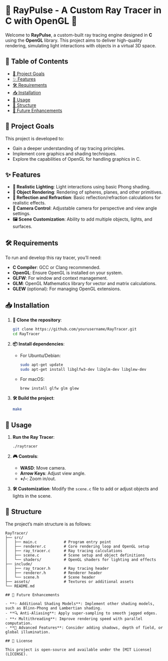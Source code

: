# 🌌 RayPulse - A Custom Ray Tracer in C with OpenGL 🌌

Welcome to **RayPulse**, a custom-built ray tracing engine designed in **C** using the **OpenGL** library. This project aims to deliver high-quality rendering, simulating light interactions with objects in a virtual 3D space.

## 📑 Table of Contents

- [🎯 Project Goals](#-project-goals)
- [✨ Features](#-features)
- [🛠 Requirements](#-requirements)
- [📥 Installation](#-installation)
- [🚀 Usage](#-usage)
- [📂 Structure](#-structure)
- [🔮 Future Enhancements](#-future-enhancements)

## 🎯 Project Goals

This project is developed to:
- Gain a deeper understanding of ray tracing principles.
- Implement core graphics and shading techniques.
- Explore the capabilities of OpenGL for handling graphics in C.

## ✨ Features

- **🌟 Realistic Lighting**: Light interactions using basic Phong shading.
- **🔹 Object Rendering**: Rendering of spheres, planes, and other primitives.
- **🔮 Reflection and Refraction**: Basic reflection/refraction calculations for realistic effects.
- **🎥 Camera Control**: Adjustable camera for perspective and view angle settings.
- **🖼 Scene Customization**: Ability to add multiple objects, lights, and surfaces.

## 🛠 Requirements

To run and develop this ray tracer, you’ll need:

- **C Compiler**: GCC or Clang recommended.
- **OpenGL**: Ensure OpenGL is installed on your system.
- **GLFW**: For window and context management.
- **GLM**: OpenGL Mathematics library for vector and matrix calculations.
- **GLEW** (optional): For managing OpenGL extensions.

## 📥 Installation

1. **📂 Clone the repository**:
    ```bash
    git clone https://github.com/yourusername/RayTracer.git
    cd RayTracer
    ```

2. **📦 Install dependencies**:
    - For Ubuntu/Debian:
      ```bash
      sudo apt-get update
      sudo apt-get install libglfw3-dev libglm-dev libglew-dev
      ```
    - For macOS:
      ```bash
      brew install glfw glm glew
      ```

3. **🛠 Build the project**:
    ```bash
    make
    ```

## 🚀 Usage

1. **Run the Ray Tracer**:
    ```bash
    ./raytracer
    ```

2. **🎮 Controls**:
    - **WASD**: Move camera.
    - **Arrow Keys**: Adjust view angle.
    - **+/-**: Zoom in/out.

3. **🛠 Customization**: Modify the `scene.c` file to add or adjust objects and lights in the scene.

## 📂 Structure

The project’s main structure is as follows:

```plaintext
RayTracer/
├── src/
│   ├── main.c            # Program entry point
│   ├── renderer.c        # Core rendering loop and OpenGL setup
│   ├── ray_tracer.c      # Ray tracing calculations
│   ├── scene.c           # Scene setup and object definitions
│   └── shaders/          # OpenGL shaders for lighting and effects
├── include/
│   ├── ray_tracer.h      # Ray tracing header
│   ├── renderer.h        # Renderer header
│   └── scene.h           # Scene header
├── assets/               # Textures or additional assets
└── README.md

## 🔮 Future Enhancements

- **✨ Additional Shading Models**: Implement other shading models, such as Blinn-Phong and Lambertian shading.
- **🔍 Anti-Aliasing**: Apply super-sampling to smooth jagged edges.
- **⚡ Multithreading**: Improve rendering speed with parallel computation.
- **🌈 Advanced Features**: Consider adding shadows, depth of field, or global illumination.

## 📜 License

This project is open-source and available under the [MIT License](LICENSE).

